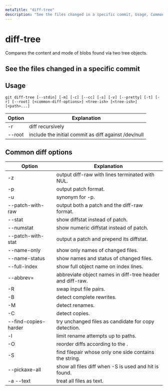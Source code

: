```yaml
---
metaTitle: "diff-tree"
description: "See the files changed in a specific commit, Usage, Common diff options"
---
```


# diff-tree

Compares the content and mode of blobs found via two tree objects.

## See the files changed in a specific commit

## Usage

```git
git diff-tree [--stdin] [-m] [-c] [--cc] [-s] [-v] [--pretty] [-t] [-r] [--root] [<common-diff-options>] <tree-ish> [<tree-ish>] [<path>...]

```

| **Option** | **Explanation**                                      |
| ---------- | ---------------------------------------------------- |
| -r         | diff recursively                                     |
| --root     | include the initial commit as diff against /dev/null |

## Common diff options

| **Option**           | **Explanation**                                           |
| -------------------- | --------------------------------------------------------- |
| -z                   | output diff-raw with lines terminated with NUL.           |
| -p                   | output patch format.                                      |
| -u                   | synonym for -p.                                           |
| --patch-with-raw     | output both a patch and the diff-raw format.              |
| --stat               | show diffstat instead of patch.                           |
| --numstat            | show numeric diffstat instead of patch.                   |
| --patch-with-stat    | output a patch and prepend its diffstat.                  |
| --name-only          | show only names of changed files.                         |
| --name-status        | show names and status of changed files.                   |
| --full-index         | show full object name on index lines.                     |
| --abbrev=<n>         | abbreviate object names in diff-tree header and diff-raw. |
| -R                   | swap input file pairs.                                    |
| -B                   | detect complete rewrites.                                 |
| -M                   | detect renames.                                           |
| -C                   | detect copies.                                            |
| --find-copies-harder | try unchanged files as candidate for copy detection.      |
| -l<n>                | limit rename attempts up to paths.                        |
| -O                   | reorder diffs according to the .                          |
| -S                   | find filepair whose only one side contains the string.    |
| --pickaxe-all        | show all files diff when -S is used and hit is found.     |
| -a --text            | treat all files as text.                                  |
